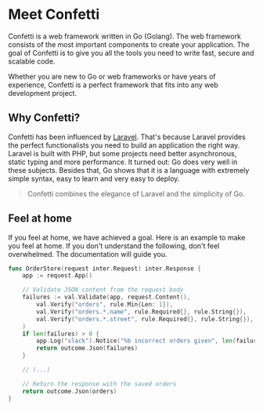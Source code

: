 # Meet Confetti

Confetti is a web framework written in Go (Golang). The web framework consists of the most important components to create your application. The goal of Confetti is to give you all the tools you need to write fast, secure and scalable code.

Whether you are new to Go or web frameworks or have years of experience, Confetti is a perfect framework that fits into any web development project.

## Why Confetti?

Confetti has been influenced by [Laravel](https://laravel.com). That's because Laravel provides the perfect functionalists you need to build an application the right way. Laravel is built with PHP, but some projects need better asynchronous, static typing and more performance. It turned out: Go does very well in these subjects. Besides that, Go shows that it is a language with extremely simple syntax, easy to learn and very easy to deploy.

> Confetti combines the elegance of Laravel and the simplicity of Go.

## Feel at home

If you feel at home, we have achieved a goal. Here is an example to make you feel at home. If you don't understand the following, don't feel overwhelmed. The documentation will guide you.

``` go
func OrderStore(request inter.Request) inter.Response {
	app := request.App()

	// Validate JSON content from the request body
	failures := val.Validate(app, request.Content(),
		val.Verify("orders", rule.Min{Len: 1}),
		val.Verify("orders.*.name", rule.Required{}, rule.String{}),
		val.Verify("orders.*.street", rule.Required{}, rule.String{}),
	)
	if len(failures) > 0 {
		app.Log("slack").Notice("%b incorrect orders given", len(failures))
		return outcome.Json(failures)
	}

	// (...)

	// Return the response with the saved orders
	return outcome.Json(orders)
}
```
